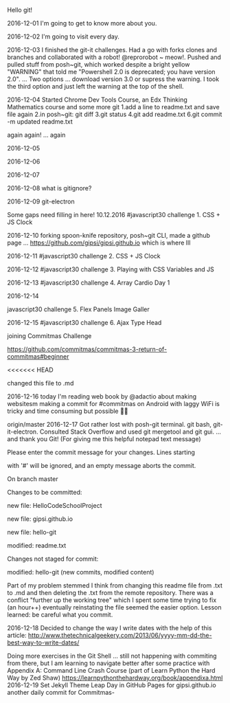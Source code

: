 Hello git!

2016-12-01  I'm going to get to know more about you.

2016-12-02  I'm going to visit every day.

2016-12-03 I finished the git-it challenges.  Had a go with forks clones and branches and collaborated with a robot!
@reprorobot ~ meow!.  Pushed and pulled stuff from posh~git, which worked despite a bright yellow "WARNING" that told me
"Powershell 2.0 is deprecated; you have version 2.0". ... Two options ... download version 3.0 or supress the warning.  I took the third option and just left the warning at the top of the shell.

2016-12-04 Started Chrome Dev Tools Course, an Edx Thinking Mathematics course and some more git
   1.add a line to readme.txt and save file again
   2.in posh~git: git diff
   3.git status
   4.git add readme.txt
   6.git commit -m updated readme.txt

   again again! ... again
   
2016-12-05

2016-12-06

2016-12-07

2016-12-08 what is gitignore?

2016-12-09 git-electron

Some gaps need filling in here! 10.12.2016 #javascript30 challenge 1. CSS + JS Clock

2016-12-10 forking spoon-knife repository, posh~git CLI, made a github page ... https://github.com/gipsi/gipsi.github.io which is where Ill

2016-12-11 #javascript30 challenge 2. CSS + JS Clock

2016-12-12 #javascript30 challenge 3. Playing with CSS Variables and JS

2016-12-13 #javascript30 challenge 4. Array Cardio Day 1

2016-12-14

javascript30 challenge 5. Flex Panels Image Galler

2016-12-15 #javascript30 challenge 6. Ajax Type Head

joining Commitmas Challenge

https://github.com/commitmas/commitmas-3-return-of-commitmas#beginner

<<<<<<< HEAD

changed this file to .md

2016-12-16 today I'm reading web book by @adactio about making websitesm   making a commit for #commitmas on Android with laggy WiFi is tricky and time consuming but possible :ok_woman:

origin/master
2016-12-17 Got rather lost with posh-git terminal. git bash, git-it-electron. Consulted Stack Overflow and used git mergetool and git gui. ... and thank you Git! (For giving me this helpful notepad text message)

Please enter the commit message for your changes. Lines starting

with '#' will be ignored, and an empty message aborts the commit.

On branch master

Changes to be committed:

new file: HelloCodeSchoolProject

new file: gipsi.github.io

new file: hello-git

modified: readme.txt

Changes not staged for commit:

modified: hello-git (new commits, modified content)

Part of my problem stemmed I think from changing this readme file from .txt to .md and then deleting the .txt from the remote repository. There was a conflict "further up the working tree" which I spent some time trying to fix (an hour++) eventually reinstating the file seemed the easier option. Lesson learned: be careful what you commit.

2016-12-18 Decided to change the way I write dates with the help of this article: http://www.thetechnicalgeekery.com/2013/06/yyyy-mm-dd-the-best-way-to-write-dates/

Doing more exercises in the Git Shell ... still not happening with commiting from there, but I am learning to navigate better after some practice with Appendix A: Command Line Crash Course (part of Learn Python the Hard Way by Zed Shaw) https://learnpythonthehardway.org/book/appendixa.html
2016-12-19 Set Jekyll Theme Leap Day in GitHub Pages for gipsi.github.io
another daily commit for Commitmas-
